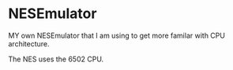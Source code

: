 # NESEmulator

MY own NESEmulator that I am using to get more familar with CPU architecture.

The NES uses the 6502 CPU.
